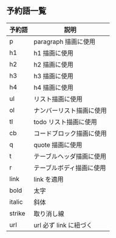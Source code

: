 ## 予約語一覧

| 予約語 | 説明                     |
| ------ | ------------------------ |
| p      | paragraph 描画に使用     |
| h1     | h1 描画に使用            |
| h2     | h2 描画に使用            |
| h3     | h3 描画に使用            |
| h4     | h4 描画に使用            |
| ul     | リスト描画に使用         |
| ol     | ナンバーリスト描画に使用 |
| tl     | todo リスト描画に使用    |
| cb     | コードブロック描画に使用 |
| q      | quote 描画に使用         |
| t      | テーブルヘッダ描画に使用 |
| r      | テーブルボディ描画に使用 |
| link   | link を適用              |
| bold   | 太字                     |
| italic | 斜体                     |
| strike | 取り消し線               |
| url    | url 必ず link に紐づく   |
